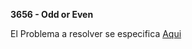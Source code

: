 **3656 - Odd or Even**

El Problema a resolver se especifica [Aqui](https://icpcarchive.ecs.baylor.edu/index.php?option=onlinejudge&page=show_problem&problem=1657)